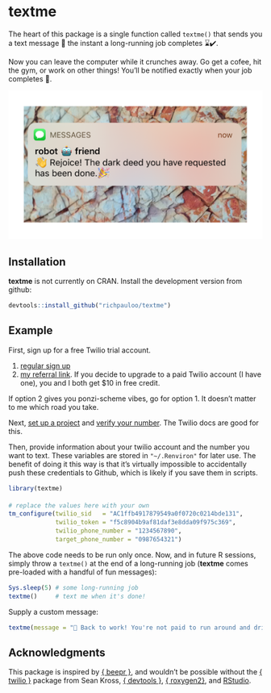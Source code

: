 
<!-- README.md is generated from README.Rmd. Please edit that file -->

# textme

<!-- badges: start -->

<!-- badges: end -->

The heart of this package is a single function called `textme()` that
sends you a text message 📱 the instant a long-running job completes ⌛✔️.

Now you can leave the computer while it crunches away. Go get a cofee,
hit the gym, or work on other things\! You’ll be notified exactly when
your job completes 🎉.

![](https://github.com/richpauloo/junkyard/blob/master/img/textme.png?raw=true)

## Installation

<!-- You can install the released version of textme from [CRAN](https://CRAN.R-project.org) with: -->

<!-- ``` r -->

<!-- install.packages("textme") -->

<!-- ``` -->

**textme** is not currently on CRAN. Install the development version
from github:

``` r
devtools::install_github("richpauloo/textme")
```

## Example

First, sign up for a free Twilio trial account.

1.  [regular sign up](https://www.twilio.com/)  
2.  [my referral link](https://www.twilio.com/referral/rIaK9w). If
    you decide to upgrade to a paid Twilio account (I have
    one), you and I both get $10 in free credit.

If option 2 gives you ponzi-scheme vibes, go for option 1. It doesn’t matter to me which road you take.  

Next, [set up a
project](https://support.twilio.com/hc/en-us/articles/360011177133-View-and-Create-New-Projects-in-Twilio-Console)
and [verify your
number](https://support.twilio.com/hc/en-us/articles/223180048-Adding-a-Verified-Phone-Number-or-Caller-ID-with-Twilio).
The Twilio docs are good for this.

Then, provide information about your twilio account and the number you
want to text. These variables are stored in `"~/.Renviron"` for later
use. The benefit of doing it this way is that it’s virtually impossible
to accidentally push these credentials to Github, which is likely if you
save them in scripts.

``` r
library(textme)

# replace the values here with your own
tm_configure(twilio_sid   = "AC1ffb4917879549a0f0720c0214bde131",
             twilio_token = "f5c8904b9af81daf3e8dda09f975c369",
             twilio_phone_number = "1234567890",
             target_phone_number = "0987654321")
```

The above code needs to be run only once. Now, and in future R sessions,
simply throw a `textme()` at the end of a long-running job (**textme**
comes pre-loaded with a handful of fun messages):

``` r
Sys.sleep(5) # some long-running job
textme()     # text me when it's done!
```

Supply a custom message:

``` r
textme(message = "👹 Back to work! You're not paid to run around and drink ☕ all day!")
```

## Acknowledgments

This package is inspired by [{ beepr
}](https://www.r-project.org/nosvn/pandoc/beepr.html), and wouldn’t be
possible without the [{ twilio }](https://github.com/seankross/twilio)
package from Sean Kross, [{ devtools
}](https://github.com/r-lib/devtools), [{
roxygen2}](https://github.com/r-lib/roxygen2), and
[RStudio](https://www.rstudio.com/).
